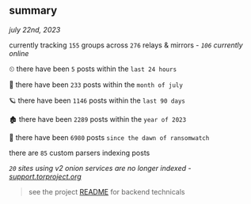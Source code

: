 
## summary
_july 22nd, 2023_

currently tracking `155` groups across `276` relays & mirrors - _`106` currently online_

⏲ there have been `5` posts within the `last 24 hours`

🦈 there have been `233` posts within the `month of july`

🪐 there have been `1146` posts within the `last 90 days`

🏚 there have been `2289` posts within the `year of 2023`

🦕 there have been `6980` posts `since the dawn of ransomwatch`

there are `85` custom parsers indexing posts

_`20` sites using v2 onion services are no longer indexed - [support.torproject.org](https://support.torproject.org/onionservices/v2-deprecation/)_

> see the project [README](https://github.com/joshhighet/ransomwatch#ransomwatch--) for backend technicals
